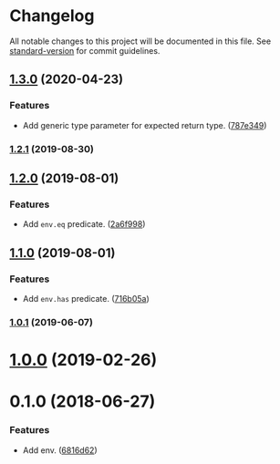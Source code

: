 # Changelog

All notable changes to this project will be documented in this file. See [standard-version](https://github.com/conventional-changelog/standard-version) for commit guidelines.

## [1.3.0](https://github.com/darkobits/env/compare/v1.2.1...v1.3.0) (2020-04-23)


### Features

* Add generic type parameter for expected return type. ([787e349](https://github.com/darkobits/env/commit/787e349a0820de9acd46cc0ffd8fc460e5ae23e5))

### [1.2.1](https://github.com/darkobits/env/compare/v1.2.0...v1.2.1) (2019-08-30)

## [1.2.0](https://github.com/darkobits/env/compare/v1.1.0...v1.2.0) (2019-08-01)


### Features

* Add `env.eq` predicate. ([2a6f998](https://github.com/darkobits/env/commit/2a6f998))



## [1.1.0](https://github.com/darkobits/env/compare/v1.0.1...v1.1.0) (2019-08-01)


### Features

* Add `env.has` predicate. ([716b05a](https://github.com/darkobits/env/commit/716b05a))



### [1.0.1](https://github.com/darkobits/env/compare/v1.0.0...v1.0.1) (2019-06-07)



# [1.0.0](https://github.com/darkobits/env/compare/v0.1.0...v1.0.0) (2019-02-26)



<a name="0.1.0"></a>
# 0.1.0 (2018-06-27)


### Features

* Add env. ([6816d62](https://github.com/darkobits/env/commit/6816d62))
